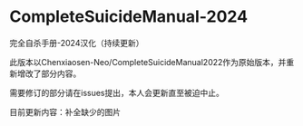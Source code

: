 # CompleteSuicideManual-2024
完全自杀手册-2024汉化（持续更新）

此版本以Chenxiaosen-Neo/CompleteSuicideManual2022作为原始版本，并重新增改了部分内容。

需要修订的部分请在issues提出，本人会更新直至被迫中止。

目前更新内容：补全缺少的图片
